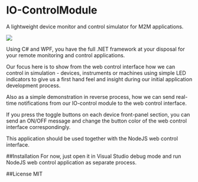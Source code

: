 # IO-ControlModule
A lightweight device monitor and control simulator for M2M applications.

![](https://github.com/EdoLabWorks/ximgs/blob/master/newIOmodule.png)

Using C# and WPF, you have the full .NET framework at your disposal for your remote monitoring and control applications.

Our focus here is to show from the web control interface how we can control in simulation - devices, instruments or machines using simple LED indicators to give us a first hand feel and insight during our initial application development process.

Also as a simple demonstration in reverse process, how we can send real-time notifications from our IO-control module to the web control interface.

If you press the toggle buttons on each device front-panel section, you can send an ON/OFF message and change the button color of the web control interface correspondingly. 

This application should be used together with the NodeJS web control interface.

##Installation
For now, just open it in Visual Studio debug mode and run NodeJS web control application as separate process.

[](https://github.com/EdoLabWorks/ximgs/blob/master/canvas.png)
[](https://github.com/EdoLabWorks/xedo-imgs/blob/master/OverviewIOModule.png)

##License
MIT



